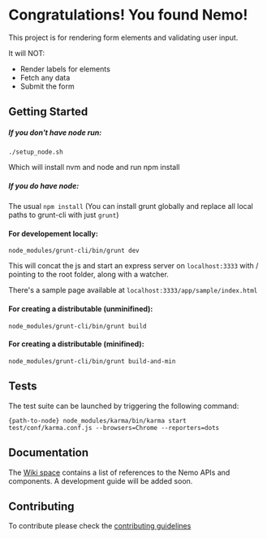 # Congratulations! You found Nemo!

This project is for rendering form elements and validating user input.

It will NOT:
- Render labels for elements
- Fetch any data
- Submit the form

## Getting Started

##### If you don't have node run:

`./setup_node.sh`

Which will install nvm and node and run npm install

##### If you do have node:

The usual `npm install`
(You can install grunt globally and replace all local paths to grunt-cli with just `grunt`)
#### For developement locally:

`node_modules/grunt-cli/bin/grunt dev`

This will concat the js and start an express server on `localhost:3333` with / pointing to the root folder, along with a watcher.

There's a sample page available at `localhost:3333/app/sample/index.html`

#### For creating a distributable (unminifined):

`node_modules/grunt-cli/bin/grunt build`

#### For creating a distributable (minifined):

`node_modules/grunt-cli/bin/grunt build-and-min`

## Tests 

The test suite can be launched by triggering the following command:

`{path-to-node} node_modules/karma/bin/karma start test/conf/karma.conf.js --browsers=Chrome --reporters=dots`

## Documentation

The [Wiki space](https://github.com/sky-uk/nemo/wiki) contains a list of references to the Nemo APIs and components. A development guide will be added soon.

## Contributing
To contribute please check the [contributing guidelines](https://github.com/sky-uk/nemo/blob/master/CONTRIBUTING.md)

